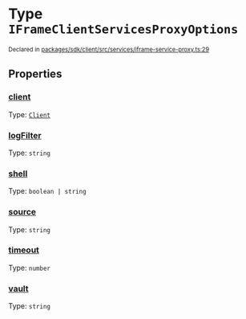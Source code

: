 # Type `IFrameClientServicesProxyOptions`
<sub>Declared in [packages/sdk/client/src/services/iframe-service-proxy.ts:29](https://github.com/dxos/dxos/blob/516b7546a/packages/sdk/client/src/services/iframe-service-proxy.ts#L29)</sub>




## Properties
### [client](https://github.com/dxos/dxos/blob/516b7546a/packages/sdk/client/src/services/iframe-service-proxy.ts#L31)
Type: <code>[Client](/api/@dxos/client/classes/Client)</code>




### [logFilter](https://github.com/dxos/dxos/blob/516b7546a/packages/sdk/client/src/services/iframe-service-proxy.ts#L35)
Type: <code>string</code>




### [shell](https://github.com/dxos/dxos/blob/516b7546a/packages/sdk/client/src/services/iframe-service-proxy.ts#L32)
Type: <code>boolean | string</code>




### [source](https://github.com/dxos/dxos/blob/516b7546a/packages/sdk/client/src/services/iframe-service-proxy.ts#L30)
Type: <code>string</code>




### [timeout](https://github.com/dxos/dxos/blob/516b7546a/packages/sdk/client/src/services/iframe-service-proxy.ts#L34)
Type: <code>number</code>




### [vault](https://github.com/dxos/dxos/blob/516b7546a/packages/sdk/client/src/services/iframe-service-proxy.ts#L33)
Type: <code>string</code>





